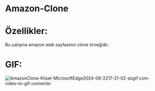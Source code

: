 # Amazon-Clone

# Özellikler:
Bu çalışma amazon web sayfasının clone örneğidir.

# GIF:
![AmazonClone-Kiisel-MicrosoftEdge2024-06-2217-21-02-ezgif com-video-to-gif-converter](https://github.com/banuskya/Amazon-Clone/assets/170263803/d900acc1-e76f-4ec2-896a-eace0faec4cf)
